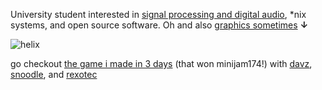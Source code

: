 University student interested in [signal processing and digital audio](https://github.com/user-attachments/assets/2ee45111-8ff0-411f-85c8-1176b1000789), *nix systems, and open source software.
Oh and also [graphics sometimes](https://www.shadertoy.com/user/samjjacko) **↓**

![helix](https://github.com/user-attachments/assets/628c9a38-e130-4ba7-8172-91cfd60086d1) 

go checkout [the game i made in 3 days](https://snoodlegames.itch.io/fathomless) (that won minijam174!) with [davz](https://github.com/Davit-G), [snoodle](https://github.com/snoodledev), and [rexotec](https://github.com/Rexotec)
